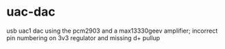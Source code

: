 # uac-dac
usb uac1 dac using the pcm2903 and a max13330geev amplifier; incorrect pin numbering on 3v3 regulator and missing d+ pullup
